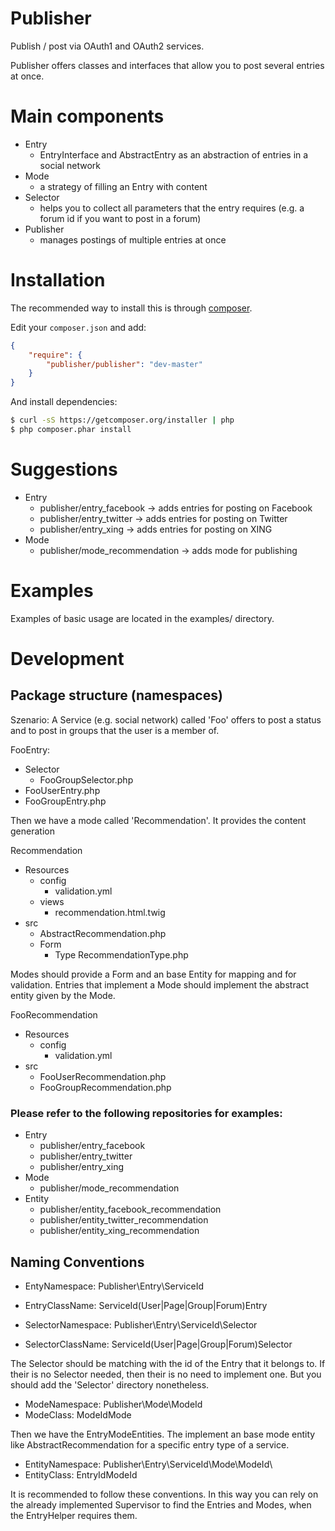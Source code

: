 # Publisher
Publish / post via OAuth1 and OAuth2 services.

Publisher offers classes and interfaces that allow you to post several entries at once.

# Main components
- Entry
    - EntryInterface and AbstractEntry as an abstraction of entries in a social network
- Mode
    - a strategy of filling an Entry with content
- Selector
    - helps you to collect all parameters that the entry requires (e.g. a forum id if you want to post in a forum)
- Publisher
    - manages postings of multiple entries at once

# Installation
The recommended way to install this is through [composer](http://getcomposer.org).

Edit your `composer.json` and add:

```json
{
    "require": {
        "publisher/publisher": "dev-master"
    }
}
```

And install dependencies:

```bash
$ curl -sS https://getcomposer.org/installer | php
$ php composer.phar install
```

# Suggestions
- Entry
    - publisher/entry_facebook -> adds entries for posting on Facebook
    - publisher/entry_twitter -> adds entries for posting on Twitter
    - publisher/entry_xing -> adds entries for posting on XING
- Mode
    - publisher/mode_recommendation -> adds mode for publishing

# Examples
Examples of basic usage are located in the examples/ directory.

# Development

## Package structure (namespaces)
Szenario:
A Service (e.g. social network) called 'Foo' offers to post a status
and to post in groups that the user is a member of.

FooEntry:
- Selector
    - FooGroupSelector.php
- FooUserEntry.php
- FooGroupEntry.php
            
Then we have a mode called 'Recommendation'.
It provides the content generation

Recommendation
- Resources
    - config
        - validation.yml
    - views
        - recommendation.html.twig
- src
    - AbstractRecommendation.php
    - Form
        - Type
            RecommendationType.php

Modes should provide a Form and an base Entity for mapping and for validation.
Entries that implement a Mode should implement the abstract entity given by the Mode.

FooRecommendation
- Resources
    - config
        - validation.yml
- src
    - FooUserRecommendation.php
    - FooGroupRecommendation.php

### Please refer to the following repositories for examples:
- Entry
    - publisher/entry_facebook
    - publisher/entry_twitter
    - publisher/entry_xing
- Mode
    - publisher/mode_recommendation
- Entity
    - publisher/entity_facebook_recommendation
    - publisher/entity_twitter_recommendation
    - publisher/entity_xing_recommendation

## Naming Conventions

- EntyNamespace:   Publisher\Entry\ServiceId
- EntryClassName: ServiceId(User|Page|Group|Forum)Entry

- SelectorNamespace:  Publisher\Entry\ServiceId\Selector
- SelectorClassName: ServiceId(User|Page|Group|Forum)Selector

The Selector should be matching with the id of the Entry that it belongs to.
If their is no Selector needed, then their is no need to implement one.
But you should add the 'Selector' directory nonetheless.

- ModeNamespace:  Publisher\Mode\ModeId
- ModeClass:      ModeIdMode

Then we have the EntryModeEntities.
The implement an base mode entity like AbstractRecommendation
for a specific entry type of a service.

- EntityNamespace: Publisher\Entry\ServiceId\Mode\ModeId\
- EntityClass:     EntryIdModeId

It is recommended to follow these conventions.
In this way you can rely on the already implemented
Supervisor to find the Entries and Modes,
when the EntryHelper requires them.